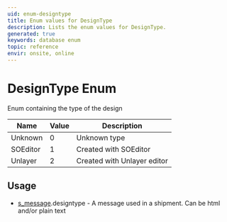 ```yaml
---
uid: enum-designtype
title: Enum values for DesignType
description: Lists the enum values for DesignType.
generated: true
keywords: database enum
topic: reference
envir: onsite, online
---
```


# DesignType Enum

Enum containing the type of the design

| Name | Value | Description |
|------|-------|-------------|
|Unknown|0|Unknown type|
|SOEditor|1|Created with SOEditor|
|Unlayer|2|Created with Unlayer editor|

## Usage

* [s_message](../s-message.md).designtype - A message used in a shipment. Can be html and/or plain text
